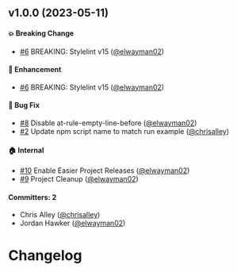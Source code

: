 
## v1.0.0 (2023-05-11)

#### :boom: Breaking Change
* [#6](https://github.com/prettier/stylelint-config-prettier-scss/pull/6) BREAKING: Stylelint v15 ([@elwayman02](https://github.com/elwayman02))

#### :rocket: Enhancement
* [#6](https://github.com/prettier/stylelint-config-prettier-scss/pull/6) BREAKING: Stylelint v15 ([@elwayman02](https://github.com/elwayman02))

#### :bug: Bug Fix
* [#8](https://github.com/prettier/stylelint-config-prettier-scss/pull/8) Disable at-rule-empty-line-before ([@elwayman02](https://github.com/elwayman02))
* [#2](https://github.com/prettier/stylelint-config-prettier-scss/pull/2) Update npm script name to match run example ([@chrisalley](https://github.com/chrisalley))

#### :house: Internal
* [#10](https://github.com/prettier/stylelint-config-prettier-scss/pull/10) Enable Easier Project Releases ([@elwayman02](https://github.com/elwayman02))
* [#9](https://github.com/prettier/stylelint-config-prettier-scss/pull/9) Project Cleanup ([@elwayman02](https://github.com/elwayman02))

#### Committers: 2
- Chris Alley ([@chrisalley](https://github.com/chrisalley))
- Jordan Hawker ([@elwayman02](https://github.com/elwayman02))

# Changelog
